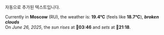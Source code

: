
자동으로 추가된 텍스트입니다.

<!--START_SECTION:weather:moscow-->
Currently in **Moscow** (RU), the weather is: **19.4°C** (feels like **18.7°C**), ***broken clouds***<br/>
On *June 26, 2025*, the *sun rises* at 🌅**03:46** and *sets* at 🌇**21:18**.
<!--END_SECTION:weather-->
